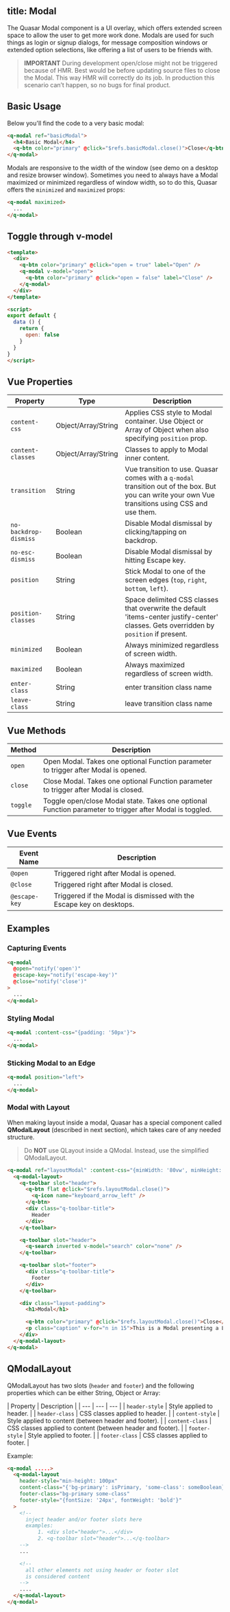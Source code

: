 title: Modal
---
The Quasar Modal component is a UI overlay, which offers extended screen space to allow the user to get more work done. Modals are used for such things as login or signup dialogs, for message composition windows or extended option selections, like offering a list of users to be friends with.
<input type="hidden" data-fullpage-demo="popups/modal">

> **IMPORTANT**
> During development open/close might not be triggered because of HMR. Best would be before updating source files to close the Modal. This way HMR will correctly do its job. In production this scenario can’t happen, so no bugs for final product.

## Basic Usage
Below you'll find the code to a very basic modal:

``` html
<q-modal ref="basicModal">
  <h4>Basic Modal</h4>
  <q-btn color="primary" @click="$refs.basicModal.close()">Close</q-btn>
</q-modal>
```

Modals are responsive to the width of the window (see demo on a desktop and resize browser window). Sometimes you need to always have a Modal maximized or minimized regardless of window width, so to do this, Quasar offers the `minimized` and `maximized` props:

``` html
<q-modal maximized>
  ...
</q-modal>
```

## Toggle through v-model
``` html
<template>
  <div>
    <q-btn color="primary" @click="open = true" label="Open" />
    <q-modal v-model="open">
      <q-btn color="primary" @click="open = false" label="Close" />
    </q-modal>
  </div>
</template>

<script>
export default {
  data () {
    return {
      open: false
    }
  }
}
</script>
```

## Vue Properties

| Property | Type | Description |
| --- | --- | --- |
| `content-css` | Object/Array/String | Applies CSS style to Modal container. Use Object or Array of Object when also specifying `position` prop. |
| `content-classes` | Object/Array/String | Classes to apply to Modal inner content. |
| `transition` | String | Vue transition to use. Quasar comes with a `q-modal` transition out of the box. But you can write your own Vue transitions using CSS and use them. |
| `no-backdrop-dismiss` | Boolean | Disable Modal dismissal by clicking/tapping on backdrop. |
| `no-esc-dismiss` | Boolean | Disable Modal dismissal by hitting Escape key. |
| `position` | String | Stick Modal to one of the screen edges (`top`, `right`, `bottom`, `left`). |
| `position-classes` | String | Space delimited CSS classes that overwrite the default 'items-center justify-center' classes. Gets overridden by `position` if present. |
| `minimized` | Boolean | Always minimized regardless of screen width. |
| `maximized` | Boolean | Always maximized regardless of screen width. |
| `enter-class` | String | enter transition class name |
| `leave-class` | String | leave transition class name |

## Vue Methods

| Method | Description |
| --- | --- |
| `open` | Open Modal. Takes one optional Function parameter to trigger after Modal is opened. |
| `close` | Close Modal. Takes one optional Function parameter to trigger after Modal is closed. |
| `toggle` | Toggle open/close Modal state. Takes one optional Function parameter to trigger after Modal is toggled. |

## Vue Events

| Event Name | Description |
| --- | --- |
| `@open` | Triggered right after Modal is opened. |
| `@close` | Triggered right after Modal is closed. |
| `@escape-key` | Triggered if the Modal is dismissed with the Escape key on desktops. |

## Examples

### Capturing Events
``` html
<q-modal
  @open="notify('open')"
  @escape-key="notify('escape-key')"
  @close="notify('close')"
>
  ...
</q-modal>
```
### Styling Modal
``` html
<q-modal :content-css="{padding: '50px'}">
  ...
</q-modal>
```

### Sticking Modal to an Edge
``` html
<q-modal position="left">
  ...
</q-modal>
```

### Modal with Layout

When making layout inside a modal, Quasar has a special component called **QModalLayout** (described in next section), which takes care of any needed structure.
> Do **NOT** use QLayout inside a QModal. Instead, use the simplified QModalLayout.

``` html
<q-modal ref="layoutModal" :content-css="{minWidth: '80vw', minHeight: '80vh'}">
  <q-modal-layout>
    <q-toolbar slot="header">
      <q-btn flat @click="$refs.layoutModal.close()">
        <q-icon name="keyboard_arrow_left" />
      </q-btn>
      <div class="q-toolbar-title">
        Header
      </div>
    </q-toolbar>

    <q-toolbar slot="header">
      <q-search inverted v-model="search" color="none" />
    </q-toolbar>

    <q-toolbar slot="footer">
      <div class="q-toolbar-title">
        Footer
      </div>
    </q-toolbar>

    <div class="layout-padding">
      <h1>Modal</h1>

      <q-btn color="primary" @click="$refs.layoutModal.close()">Close</q-btn>
      <p class="caption" v-for="n in 15">This is a Modal presenting a Layout.</p>
    </div>
  </q-modal-layout>
</q-modal>
```

## QModalLayout

QModalLayout has two slots (`header` and `footer`) and the following properties which can be either String, Object or Array:

| Property | Description |
| --- | --- | --- |
| `header-style` | Style applied to header. |
| `header-class` | CSS classes applied to header. |
| `content-style` | Style applied to content (between header and footer). |
| `content-class` | CSS classes applied to content (between header and footer). |
| `footer-style` | Style applied to footer. |
| `footer-class` | CSS classes applied to footer. |

Example:

```html
<q-modal .....>
  <q-modal-layout
    header-style="min-height: 100px"
    content-class="{'bg-primary': isPrimary, 'some-class': someBoolean}"
    footer-class="bg-primary some-class"
    footer-style="{fontSize: '24px', fontWeight: 'bold'}"
  >
    <!--
      inject header and/or footer slots here
      examples:
          1. <div slot="header">...</div>
          2. <q-toolbar slot="header">...</q-toolbar>
    -->
    ...

    <!--
      all other elements not using header or footer slot
      is considered content
    -->
    ....
  </q-modal-layout>
</q-modal>
```
